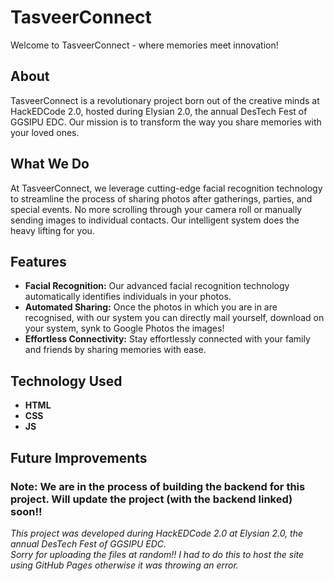 # TasveerConnect

Welcome to TasveerConnect - where memories meet innovation!

## About

TasveerConnect is a revolutionary project born out of the creative minds at HackEDCode 2.0, hosted during Elysian 2.0, the annual DesTech Fest of GGSIPU EDC. Our mission is to transform the way you share memories with your loved ones.

## What We Do

At TasveerConnect, we leverage cutting-edge facial recognition technology to streamline the process of sharing photos after gatherings, parties, and special events. No more scrolling through your camera roll or manually sending images to individual contacts. Our intelligent system does the heavy lifting for you.

## Features

- **Facial Recognition:** Our advanced facial recognition technology automatically identifies individuals in your photos.
- **Automated Sharing:** Once the photos in which you are in are recognised, with our system you can directly mail yourself, download on your system, synk to Google Photos the images!
- **Effortless Connectivity:** Stay effortlessly connected with your family and friends by sharing memories with ease.

## Technology Used

- **HTML**
- **CSS**
- **JS**

## Future Improvements

### Note: We are in the process of building the backend for this project. Will update the project (with the backend linked) soon!!

*This project was developed during HackEDCode 2.0 at Elysian 2.0, the annual DesTech Fest of GGSIPU EDC.*
<br>
*Sorry for uploading the files at random!! I had to do this to host the site using GitHub Pages otherwise it was throwing an error.*
